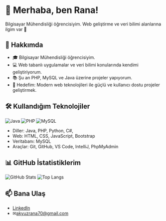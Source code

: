 # 👋 Merhaba, ben Rana!
Bilgisayar Mühendisliği öğrencisiyim. Web geliştirme ve veri bilimi alanlarına ilgim var 🚀

## 🌱 Hakkımda
- 🎓 Bilgisayar Mühendisliği öğrencisiyim.  
- 💻 Web tabanlı uygulamalar ve veri bilimi konularında kendimi geliştiriyorum.  
- 📚 Şu an PHP, MySQL ve Java üzerine projeler yapıyorum.  
- 🎯 Hedefim: Modern web teknolojileri ile güçlü ve kullanıcı dostu projeler geliştirmek.  

## 🛠️ Kullandığım Teknolojiler
![Java](https://img.shields.io/badge/Java-ED8B00?style=for-the-badge&logo=java&logoColor=white)
![PHP](https://img.shields.io/badge/PHP-777BB4?style=for-the-badge&logo=php&logoColor=white)
![MySQL](https://img.shields.io/badge/MySQL-005C84?style=for-the-badge&logo=mysql&logoColor=white)

- Diller: Java, PHP, Python, C#,
- Web: HTML, CSS, JavaScript, Bootstrap
- Veritabanı: MySQL
- Araçlar: Git, GitHub, VS Code, IntelliJ, PhpMyAdmin

## 📊 GitHub İstatistiklerim
![GitHub Stats](https://github-readme-stats.vercel.app/api?username=kullaniciAdin&show_icons=true&theme=radical)
![Top Langs](https://github-readme-stats.vercel.app/api/top-langs/?username=kullaniciAdin&layout=compact&theme=radical)

## 📫 Bana Ulaş
- [LinkedIn](https://www.linkedin.com/in/ranaakyuz/)  
- ✉akyuzrana70@gmail.com  

